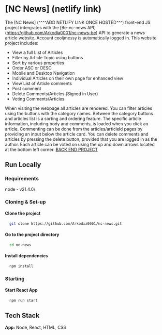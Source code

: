 # [NC News] (netlify link)

The [NC News] (^^^^ADD NETLIFY LINK ONCE HOSTED^^^) front-end JS project intergrates with the [Be-nc-news API] (https://github.com/Arkodia0001/nc-news-be) API to generate a news article website. Account cooljmessy is automatically logged in. 
This website project includes: 

  - View a full List of Articles
  - Filter by Article Topic using buttons
  - Sort by various properties
  - Order ASC or DESC
  - Mobile and Desktop Navigation
  - Individual Articles on their own page for enhanced view
  - View List of Article comments
  - Post comment
  - Delete Comments/Articles (Signed in User)
  - Voting Comments/Articles 


When visiting the webpage all articles are rendered. You can filter articles using the buttons with the category names. Between the category buttons and articles list is a sorting and ordering feature. The specific article information, including body and comments, is loaded when you click an article. Commenting can be done from the articles/articleId pages by providing an input below the article card. You can delete comments and articles by pressing the delete button, provided that you are logged in as the author. Each article can be voted on using the up and down arrows located at the bottom left corner.    [BACK END PROJECT](https://github.com/Arkodia0001/nc-news-be)
## Run Locally
### Requirements

node - v21.4.0\

### Cloning & Set-up

#### Clone the project

```bash
  git clone https://github.com/Arkodia0001/nc-news.git
```

#### Go to the project directory

```bash
  cd nc-news
```

#### Install dependencies

```bash
  npm install
```

### Starting

#### Start React App

```bash
  npm run start
```


## Tech Stack

**App:** Node, React, HTML, CSS